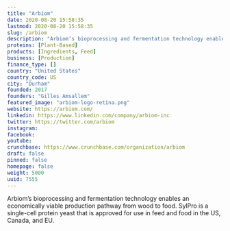 ```yaml
---
title: "Arbiom"
date: 2020-08-20 15:58:35
lastmod: 2020-08-20 15:58:35
slug: /arbiom
description: "Arbiom’s bioprocessing and fermentation technology enables an economically viable production pathway from wood to food. SylPro is a single-cell protein yeast that is approved for use in feed and food in the US, Canada, and EU."
proteins: [Plant-Based]
products: [Ingredients, Feed]
business: [Production]
finance_type: []
country: "United States"
country_code: US
city: "Durham"
founded: 2017
founders: "Gilles Amsallem"
featured_image: "arbiom-logo-retina.png"
website: https://arbiom.com/
linkedin: https://www.linkedin.com/company/arbiom-inc
twitter: https://twitter.com/arbiom
instagram: 
facebook: 
youtube: 
crunchbase: https://www.crunchbase.com/organization/arbiom
draft: false
pinned: false
homepage: false
weight: 5000
uuid: 7555
---
```

Arbiom’s bioprocessing and fermentation technology enables an economically viable production pathway from wood to food. SylPro is a single-cell protein yeast that is approved for use in feed and food in the US, Canada, and EU.
